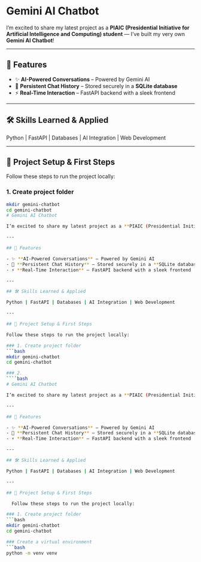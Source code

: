 # Gemini AI Chatbot

I’m excited to share my latest project as a **PIAIC (Presidential Initiative for Artificial Intelligence and Computing) student** — I’ve built my very own **Gemini AI Chatbot**!  

---

## 🌟 Features

- ✨ **AI-Powered Conversations** – Powered by Gemini AI  
- 💾 **Persistent Chat History** – Stored securely in a **SQLite database**  
- ⚡ **Real-Time Interaction** – FastAPI backend with a sleek frontend  

---

## 🛠 Skills Learned & Applied

Python | FastAPI | Databases | AI Integration | Web Development  

---

## 📂 Project Setup & First Steps

Follow these steps to run the project locally:

### 1. Create project folder
```bash
mkdir gemini-chatbot
cd gemini-chatbot
# Gemini AI Chatbot

I’m excited to share my latest project as a **PIAIC (Presidential Initiative for Artificial Intelligence and Computing) student** — I’ve built my very own **Gemini AI Chatbot**!  

---

## 🌟 Features

- ✨ **AI-Powered Conversations** – Powered by Gemini AI  
- 💾 **Persistent Chat History** – Stored securely in a **SQLite database**  
- ⚡ **Real-Time Interaction** – FastAPI backend with a sleek frontend  

---

## 🛠 Skills Learned & Applied

Python | FastAPI | Databases | AI Integration | Web Development  

---

## 📂 Project Setup & First Steps

Follow these steps to run the project locally:

### 1. Create project folder
```bash
mkdir gemini-chatbot
cd gemini-chatbot

### 2.
````bash
# Gemini AI Chatbot

I’m excited to share my latest project as a **PIAIC (Presidential Initiative for Artificial Intelligence and Computing) student** — I’ve built my very own **Gemini AI Chatbot**!  

---

## 🌟 Features

- ✨ **AI-Powered Conversations** – Powered by Gemini AI  
- 💾 **Persistent Chat History** – Stored securely in a **SQLite database**  
- ⚡ **Real-Time Interaction** – FastAPI backend with a sleek frontend  

---

## 🛠 Skills Learned & Applied

Python | FastAPI | Databases | AI Integration | Web Development  

---

## 📂 Project Setup & First Steps

  Follow these steps to run the project locally:

### 1. Create project folder
```bash
mkdir gemini-chatbot
cd gemini-chatbot

### Create a virtual environment
```bash
python -m venv venv

